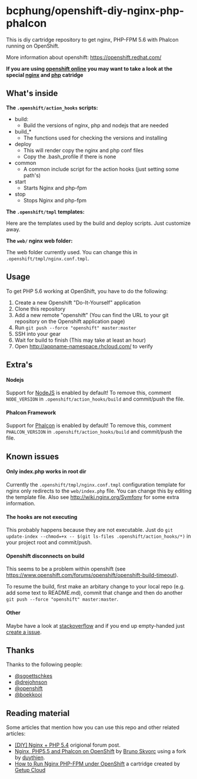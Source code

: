 # bcphung/openshift-diy-nginx-php-phalcon
This is diy cartridge repository to get nginx, PHP-FPM 5.6 with Phalcon running on OpenShift.

More information about openshift: https://openshift.redhat.com/

**If you are using [openshift online](https://www.openshift.com/) you may want to take a look at the special [nginx](https://github.com/boekkooi/openshift-cartridge-nginx) and [php](https://github.com/boekkooi/openshift-cartridge-php) catridge**

## What's inside

**The `.openshift/action_hooks` scripts:**

* build:
    - Build the versions of nginx, php and nodejs that are needed
* build_*
    - The functions used for checking the versions and installing
* deploy
    - This will render copy the nginx and php conf files
    - Copy the .bash_profile if there is none
* common
    - A common include script for the action hooks (just setting some path's)
* start
    - Starts Nginx and php-fpm
* stop
    - Stops Nginx and php-fpm

**The `.openshift/tmpl` templates:**

Here are the templates used by the build and deploy scripts.
Just customize away.

**The `web/` nginx web folder:**

The web folder currently used. You can change this in `.openshift/tmpl/nginx.conf.tmpl`.

## Usage

To get PHP 5.6 working at OpenShift, you have to do the following:

1. Create a new Openshift "Do-It-Yourself" application
2. Clone this repository
3. Add a new remote "openshift" (You can find the URL to your git repository
   on the Openshift application page)
4. Run `git push --force "openshift" master:master`
5. SSH into your gear
7. Wait for build to finish (This may take at least an hour)
8. Open http://appname-namespace.rhcloud.com/ to verify

## Extra's

#### Nodejs
Support for [NodeJS](http://nodejs.org/) is enabled by default!
To remove this, comment `NODE_VERSION` in `.openshift/action_hooks/build` and commit/push the file.

#### Phalcon Framework
Support for [Phalcon](http://phalconphp.com) is enabled by default!
To remove this, comment `PHALCON_VERSION` in `.openshift/action_hooks/build` and commit/push the file.

## Known issues

#### Only index.php works in root dir
Currently the `.openshift/tmpl/nginx.conf.tmpl` configuration template for nginx only redirects to the `web/index.php` file.
You can change this by editing the template file. Also see http://wiki.nginx.org/Symfony for some extra information.

#### The hooks are not executing
This probably happens because they are not executable.
Just do `git update-index --chmod=+x -- $(git ls-files .openshift/action_hooks/*)` in your project root and commit/push.

#### Openshift disconnects on build
This seems to be a problem within openshift (see https://www.openshift.com/forums/openshift/openshift-build-timeout).

To resume the build, first make an arbitary change to your local repo (e.g. add some text to README.md), commit that change and then do another `git push --force "openshift" master:master`.

#### Other
Maybe have a look at [stackoverflow](http://stackoverflow.com/questions/tagged/openshift) and if you end up empty-handed just [create a issue](https://github.com/boekkooi/openshift-diy-nginx-php/issues).

## Thanks

Thanks to the following people:

* [@sgoettschkes](https://github.com/Sgoettschkes)
* [@drejohnson](https://github.com/drejohnson)
* [@openshift](https://github.com/openshift/)
* [@boekkooi](https://github.com/boekkooi)
 
## Reading material

Some articles that mention how you can use this repo and other related articles:

* [[DIY] Nginx + PHP 5.4](https://www.openshift.com/forums/openshift/diy-nginx-php-54) origional forum post.
* [Nginx, PHP5.5 and Phalcon on OpenShift](http://www.sitepoint.com/nginx-php5-5-phalcon-openshift/) by [Bruno Skvorc](https://twitter.com/bitfalls) using a fork by [duythien](https://github.com/duythien).
* [How to Run Nginx PHP-FPM under OpenShift](https://www.openshift.com/blogs/how-to-run-nginx-php-fpm-under-openshift) a cartridge created by [Getup Cloud](http://getupcloud.com/index_en.html)
